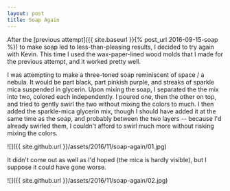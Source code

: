 ```yaml
---
layout: post
title: Soap Again
---
```

After the
[previous attempt]({{ site.baseurl }}{% post_url 2016-09-15-soap %}) to make
soap led to less-than-pleasing results, I decided to try again with Kevin. This
time I used the wax-paper-lined wood molds that I made for the previous attempt,
and it worked pretty well.

I was attempting to make a three-toned soap reminiscent of space / a nebula. It
would be part black, part pinkish purple, and streaks of sparkle mica suspended
in glycerin. Upon mixing the soap, I separated the the mix into two, colored
each independently. I poured one, then the other on top, and tried to gently
swirl the two without mixing the colors to much. I then added the sparkle-mica
glycerin mix, though I should have added it at the same time as the soap, and
probably between the two layers -- because I'd already swirled them, I couldn't
afford to swirl much more without risking mixing the colors.

![]({{ site.github.url }}/assets/2016/11/soap-again/01.jpg)

It didn't come out as well as I'd hoped (the mica is hardly visible), but I
suppose it could have gone worse.

![]({{ site.github.url }}/assets/2016/11/soap-again/02.jpg)
